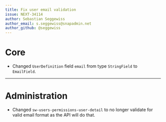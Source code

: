 ```yaml
---
title: Fix user email validation
issue: NEXT-34114
author: Sebastian Seggewiss
author_email: s.seggewiss@snapadmin.net
author_github: @seggewiss
---
```

# Core
* Changed `UserDefinition` field `email` from type `StringField` to `EmailField`.
___
# Administration
* Changed `sw-users-permissions-user-detail` to no longer validate for valid email format as the API will do that.

